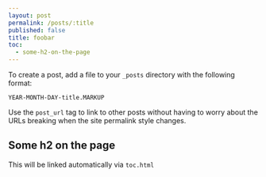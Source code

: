 ```yaml
---
layout: post
permalink: /posts/:title
published: false
title: foobar
toc:
  - some-h2-on-the-page
---
```


To create a post, add a file to your `_posts` directory with the following format:

`YEAR-MONTH-DAY-title.MARKUP`

Use the `post_url` tag to link to other posts without having to worry about the URLs breaking when the site permalink style changes.

## Some h2 on the page

This will be linked automatically via `toc.html`
